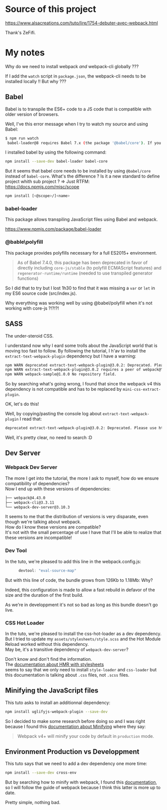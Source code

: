 # Source of this project
https://www.alsacreations.com/tuto/lire/1754-debuter-avec-webpack.html

Thank's ZeFifi.

# My notes

Why do we need to install webpack *and* webpack-cli globally ???

If I add the `watch` script in `package.json`, the webpack-cli needs to be installed locally !! But why ???


## Babel

Babel is to transpile the ES6+ code to a JS code that is compatible with older version of browsers.

Well, I've this error message when I try to watch my source and using Babel:
```bash
$ npm run watch
 babel-loader@8 requires Babel 7.x (the package '@babel/core'). If you'd like to use Babel 6.x ('babel-core'), you should install 'babel-loader@7'.
```

I installed babel by using the following command:
```bash
npm install --save-dev babel-loader babel-core
```

But it seems that babel core needs to be installed by using `@babel/core` instead of `babel-core`.
What's the difference ? Is it a new standard to define project whith sub project ?
=> Just RTFM: https://docs.npmjs.com/misc/scope
```bash
npm install [<@scope>/]<name>
```


### babel-loader

This package allows transpiling JavaScript files using Babel and webpack.

https://www.npmjs.com/package/babel-loader

### @bable\polyfill

This package provides polyfills necessary for a full ES2015+ environment.

> As of Babel 7.4.0, this package has been deprecated in favor of directly including `core-js/stable` (to polyfill ECMAScript features)
> and `regenerator-runtime/runtime` (needed to use transpiled generator functions)

So I did that to try but I lost 1h30 to find that it was missing a `var` or `let` in my ES6 source code (src/index.js).

Why everything was working well by using @babel/polyfill when it's not working with core-js ?!?!?!


## SASS

The under-steroid CSS.

I understand now why I eard some trolls about the JavaScript world that is moving too fast to follow.
By following the tutorial, I h'av to install the `extract-text-webpack-plugin` dependency but I have a warning:
```bash
npm WARN deprecated extract-text-webpack-plugin@3.0.2: Deprecated. Please use https://github.com/webpack-contrib/mini-css-extract-plugin
npm WARN extract-text-webpack-plugin@3.0.2 requires a peer of webpack@^3.1.0 but none is installed. You must install peer dependencies yourself.
npm WARN webpack-sample@1.0.0 No repository field.
```

So by searching what's going wrong, I found that since the webpack v4 this dependency is not compatible and has to be replaced by `mini-css-extract-plugin`.

OK, let's do this!

Well, by copying/pasting the console log about `extract-text-webpack-plugin` I read that:
```bash
deprecated extract-text-webpack-plugin@3.0.2: Deprecated. Please use https://github.com/webpack-contrib/mini-css-extract-plugin
```
Well, it's pretty clear, no need to search :D


## Dev Server

### Webpack Dev Server
The more I get into the tutorial, the more I ask to myself, how do we ensure compatibility of dependencies?  
Now I end up with these versions of dependencies:
```bash
├── webpack@4.43.0
├── webpack-cli@3.3.11
└── webpack-dev-server@3.10.3
```
It seems to me that the distribution of versions is very disparate, even though we're talking about webpack.  
How do I know these versions are compatible?  
It's not with the small percentage of use I have that I'll be able to realize that these versions are incompatible!


### Dev Tool

In the tuto, we're pleased to add this line in the webpack.config.js:
```JavaScript
      devtool: "eval-source-map"
```
But with this line of code, the bundle grows from 126Kb to 1.18Mb: Why?

Indeed, this configuration is made to allow a fast rebuild in defavor of the size and the duration of the first build.

As we're in developpment it's not so bad as long as this bundle doesn't go live.


### CSS Hot Loader

In the tuto, we're pleased to install the css-hot-loader as a dev dependency.  
But I tried to update my `assets/stylesheets/style.scss` and the Hot Module Reload worked without this dependency.  
May be, it's a transitive dependency of `webpack-dev-server`?

Don't know and don't find the information.  
The [documentation about HMR with stylesheets](https://webpack.js.org/guides/hot-module-replacement/#hmr-with-stylesheets)  
seems to say that we only need to install `style-loader` and `css-loader` but  this documentation is talking about `.css` files, not `.scss` files.


## Minifying the JavaScript files

This tuto asks to install an additionnal dependency:
```bash
npm install uglifyjs-webpack-plugin --save-dev
```
So I decided to make some research before doing so and I was right because I found this [documentation about Minifying](https://webpack.js.org/guides/production/#minification) where they say:
> Webpack v4+ will minify your code by default in `production` mode.


## Environment Production vs Developpment

This tuto says that we need to add a dev dependency one more time:
```bash
npm install --save-dev cross-env
```

But by searching how to minify with webpack, I found this [documentation](https://webpack.js.org/guides/production/),
so I will follow the guide of webpack because I think this latter is more up to date.

Pretty simple, nothing bad.
